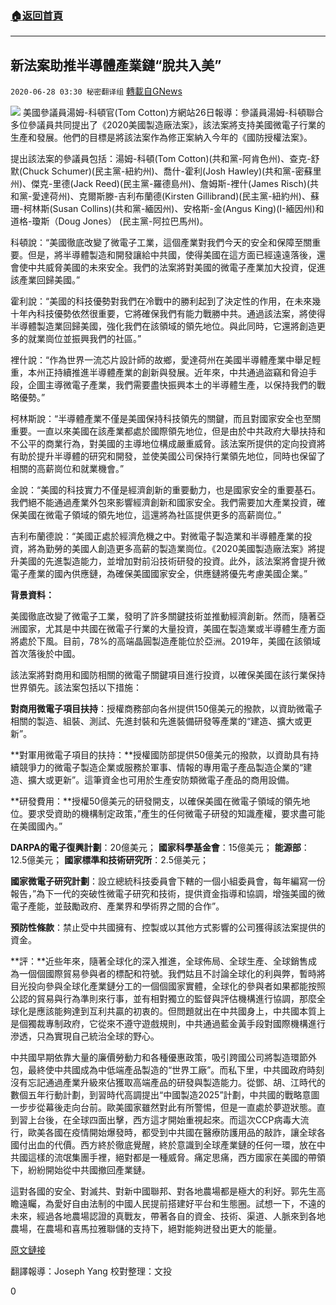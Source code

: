 ###  [:house:返回首頁](https://github.com/ourhimalayas/txt)
---

## 新法案助推半導體產業鏈“脫共入美”
`2020-06-28 03:30 秘密翻译组` [轉載自GNews](https://gnews.org/zh-hant/247870/)

![](https://s3.amazonaws.com/gnews-media-offload/wp-content/uploads/2020/06/28033407/cropped_cotton.jpg)
美國參議員湯姆-科頓官(Tom Cotton)方網站26日報導：參議員湯姆-科頓聯合多位參議員共同提出了《2020美國製造廠法案》，該法案將支持美國微電子行業的生產和發展。他們的目標是將該法案作為修正案納入今年的《國防授權法案》。

提出該法案的參議員包括：湯姆-科頓(Tom Cotton)(共和黨-阿肯色州)、查克-舒默(Chuck Schumer)(民主黨-紐約州)、喬什-霍利(Josh Hawley)(共和黨-密蘇里州)、傑克-里德(Jack Reed)(民主黨-羅德島州)、詹姆斯-裡什(James Risch)(共和黨-愛達荷州)、克爾斯滕-吉利布蘭德(Kirsten Gillibrand)(民主黨-紐約州)、蘇珊-柯林斯(Susan Collins)(共和黨-緬因州)、安格斯-金(Angus King)(I-緬因州)和道格-瓊斯（Doug Jones） (民主黨-阿拉巴馬州)。

科頓說：“美國徹底改變了微電子工業，這個產業對我們今天的安全和保障至關重要。但是，將半導體製造和開發讓給中共國，使得美國在這方面已經遠遠落後，還會使中共威脅美國的未來安全。我們的法案將對美國的微電子產業加大投資，促進該產業回歸美國。”

霍利說：“美國的科技優勢對我們在冷戰中的勝利起到了決定性的作用，在未來幾十年內科技優勢依然很​​重要，它將確保我們有能力戰勝中共。通過該法案，將使得半導體製造業回歸美國，強化我們在該領域的領先地位。與此同時，它還將創造更多的就業崗位並振興我們的社區。”

裡什說：“作為世界一流芯片設計師的故鄉，愛達荷州在美國半導體產業中舉足輕重，本州正持續推進半導體產業的創新與發展。近年來，中共通過盜竊和脅迫手段，企圖主導微電子產業，我們需要盡快振興本土的半導體生產，以保持我們的戰略優勢。”

柯林斯說：“半導體產業不僅是美國保持科技領先的關鍵，而且對國家安全也至關重要。一直以來美國在該產業都處於國際領先地位，但是由於中共政府大舉扶持和不公平的商業行為，對美國的主導地位構成嚴重威脅。該法案所提供的定向投資將有助於提升半導體的研究和開發，並使美國公司保持行業領先地位，同時也保留了相關的高薪崗位和就業機會。”

金說：“美國的科技實力不僅是經濟創新的重要動力，也是國家安全的重要基石。我們絕不能通過產業外包來影響經濟創新和國家安全。我們需要加大產業投資，確保美國在微電子領域的領先地位，這還將為社區提供更多的高薪崗位。”

吉利布蘭德說：“美國正處於經濟危機之中。對微電子製造業和半導體產業的投資，將為勤勞的美國人創造更多高薪的製造業崗位。《2020美國製造廠法案》將提升美國的先進製造能力，並增加對前沿技術研發的投資。此外，該法案將會提升微電子產業的國內供應鏈，為確保美國國家安全，供應鏈將優先考慮美國企業。”

**背景資料：**

美國徹底改變了微電子工業，發明了許多關鍵技術並推動經濟創新。然而，隨著亞洲國家，尤其是中共國在微電子行業的大量投資，美國在製造業或半導體生產方面將處於下風。目前，78%的高端晶圓製造產能位於亞洲。2019年，美國在該領域首次落後於中國。

該法案將對商用和國防相關的微電子關鍵項目進行投資，以確保美國在該行業保持世界領先。該法案包括以下措施：

**對商用微電子項目扶持**：授權商務部向各州提供150億美元的撥款，以資助微電子相關的製造、組裝、測試、先進封裝和先進裝備研發等產業的“建造、擴大或更新”。

**對軍用微電子項目的扶持：**授權國防部提供50億美元的撥款，以資助具有持續競爭力的微電子製造企業或服務於軍事、情報的專用電子產品製造企業的“建造、擴大或更新”。這筆資金也可用於生產安防類微電子產品的商用設備。

**研發費用：**授權50億美元的研發開支，以確保美國在微電子領域的領先地位。要求受資助的機構制定政策，”產生的任何微電子研發的知識產權，要求盡可能在美國國內。”

**DARPA的電子復興計劃**：20億美元；
**國家科學基金會**：15億美元；
**能源部**：12.5億美元；
**國家標準和技術研究所**：2.5億美元；

**國家微電子研究計劃**：設立總統科技委員會下轄的一個小組委員會，每年編寫一份報告，”為下一代的突破性微電子研究和技術，提供資金指導和協調，增強美國的微電子產能，並鼓勵政府、產業界和學術界之間的合作”。

**預防性條款**：禁止受中共國擁有、控製或以其他方式影響的公司獲得該法案提供的資金。

**評：**近些年來，隨著全球化的深入推進，全球佈局、全球生產、全球銷售成為一個個國際貿易參與者的標配和符號。我們姑且不討論全球化的利與弊，暫時將目光投向參與全球化產業鏈分工的一個個國家實體，全球化的參與者如果都能按照公認的貿易與行為準則來行事，並有相對獨立的監督與評估機構進行協調，那麼全球化是應該能夠達到互利共贏的初衷的。但問題就出在中共國身上，中共國本質上是個獨裁專制政府，它從來不遵守遊戲規則，中共通過藍金黃手段對國際機構進行滲透，只為實現自己統治全球的野心。

中共國早期依靠大量的廉價勞動力和各種優惠政策，吸引跨國公司將製造環節外包，最終使中共國成為中低端產品製造的“世界工廠”。而私下里，中共國政府時刻沒有忘記通過產業升級來佔獲取高端產品的研發與製造能力。從鄧、胡、江時代的數個五年行動計劃，到習時代高調提出“中國製造2025”計劃，中共國的戰略意圖一步步從幕後走向台前。歐美國家雖然對此有所警惕，但是一直處於夢遊狀態。直到習上台後，在全球四面出擊，西方這才開始重視起來。而這次CCP病毒大流行，歐美各國在疫情開始爆發時，都受到中共國在醫療防護用品的敲詐，讓全球各國付出血的代價。西方終於徹底覺醒，終於意識到全球產業鏈的任何一環，放在中共國這樣的流氓集團手裡，絕對都是一種威脅。痛定思痛，西方國家在美國的帶領下，紛紛開始從中共國撤回產業鏈。

這對各國的安全、對滅共、對新中國聯邦、對各地農場都是極大的利好。郭先生高瞻遠矚，為愛好自由法制的中國人民提前搭建好平台和生態圈。試想一下，不遠的未來，經過各地農場認證的真戰友，帶著各自的資金、技術、渠道、人脈來到各地農場，在農場和喜馬拉雅聯儲的支持下，絕對能夠迸發出更大的能量。

[原文鏈接](https://www.cotton.senate.gov/)

翻譯報導：Joseph Yang
校對整理：文投

0
